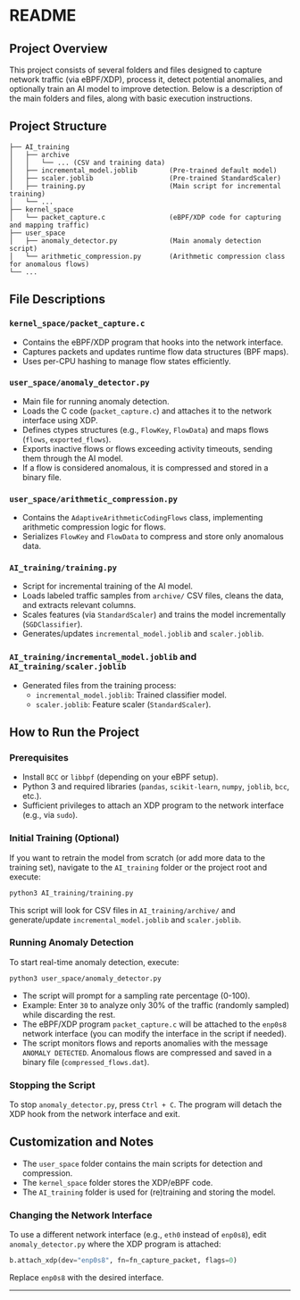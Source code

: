 # README

## Project Overview
This project consists of several folders and files designed to capture network traffic (via eBPF/XDP), process it, detect potential anomalies, and optionally train an AI model to improve detection. Below is a description of the main folders and files, along with basic execution instructions.

## Project Structure
```
├── AI_training
│   ├── archive
│   │   └── ... (CSV and training data)
│   ├── incremental_model.joblib        (Pre-trained default model)
│   ├── scaler.joblib                   (Pre-trained StandardScaler)
│   ├── training.py                     (Main script for incremental training)
│   └── ...
├── kernel_space
│   └── packet_capture.c                (eBPF/XDP code for capturing and mapping traffic)
├── user_space
│   ├── anomaly_detector.py             (Main anomaly detection script)
│   └── arithmetic_compression.py       (Arithmetic compression class for anomalous flows)
└── ...
```

## File Descriptions

### `kernel_space/packet_capture.c`
- Contains the eBPF/XDP program that hooks into the network interface.
- Captures packets and updates runtime flow data structures (BPF maps).
- Uses per-CPU hashing to manage flow states efficiently.

### `user_space/anomaly_detector.py`
- Main file for running anomaly detection.
- Loads the C code (`packet_capture.c`) and attaches it to the network interface using XDP.
- Defines ctypes structures (e.g., `FlowKey`, `FlowData`) and maps flows (`flows`, `exported_flows`).
- Exports inactive flows or flows exceeding activity timeouts, sending them through the AI model.
- If a flow is considered anomalous, it is compressed and stored in a binary file.

### `user_space/arithmetic_compression.py`
- Contains the `AdaptiveArithmeticCodingFlows` class, implementing arithmetic compression logic for flows.
- Serializes `FlowKey` and `FlowData` to compress and store only anomalous data.

### `AI_training/training.py`
- Script for incremental training of the AI model.
- Loads labeled traffic samples from `archive/` CSV files, cleans the data, and extracts relevant columns.
- Scales features (via `StandardScaler`) and trains the model incrementally (`SGDClassifier`).
- Generates/updates `incremental_model.joblib` and `scaler.joblib`.

### `AI_training/incremental_model.joblib` and `AI_training/scaler.joblib`
- Generated files from the training process:
  - `incremental_model.joblib`: Trained classifier model.
  - `scaler.joblib`: Feature scaler (`StandardScaler`).

## How to Run the Project

### Prerequisites
- Install `BCC` or `libbpf` (depending on your eBPF setup).
- Python 3 and required libraries (`pandas`, `scikit-learn`, `numpy`, `joblib`, `bcc`, etc.).
- Sufficient privileges to attach an XDP program to the network interface (e.g., via `sudo`).

### Initial Training (Optional)
If you want to retrain the model from scratch (or add more data to the training set), navigate to the `AI_training` folder or the project root and execute:
```sh
python3 AI_training/training.py
```
This script will look for CSV files in `AI_training/archive/` and generate/update `incremental_model.joblib` and `scaler.joblib`.

### Running Anomaly Detection
To start real-time anomaly detection, execute:
```sh
python3 user_space/anomaly_detector.py
```
- The script will prompt for a sampling rate percentage (0-100).
- Example: Enter `30` to analyze only 30% of the traffic (randomly sampled) while discarding the rest.
- The eBPF/XDP program `packet_capture.c` will be attached to the `enp0s8` network interface (you can modify the interface in the script if needed).
- The script monitors flows and reports anomalies with the message `ANOMALY DETECTED`. Anomalous flows are compressed and saved in a binary file (`compressed_flows.dat`).

### Stopping the Script
To stop `anomaly_detector.py`, press `Ctrl + C`. The program will detach the XDP hook from the network interface and exit.

## Customization and Notes
- The `user_space` folder contains the main scripts for detection and compression.
- The `kernel_space` folder stores the XDP/eBPF code.
- The `AI_training` folder is used for (re)training and storing the model.

### Changing the Network Interface
To use a different network interface (e.g., `eth0` instead of `enp0s8`), edit `anomaly_detector.py` where the XDP program is attached:
```python
b.attach_xdp(dev="enp0s8", fn=fn_capture_packet, flags=0)
```
Replace `enp0s8` with the desired interface.

---
